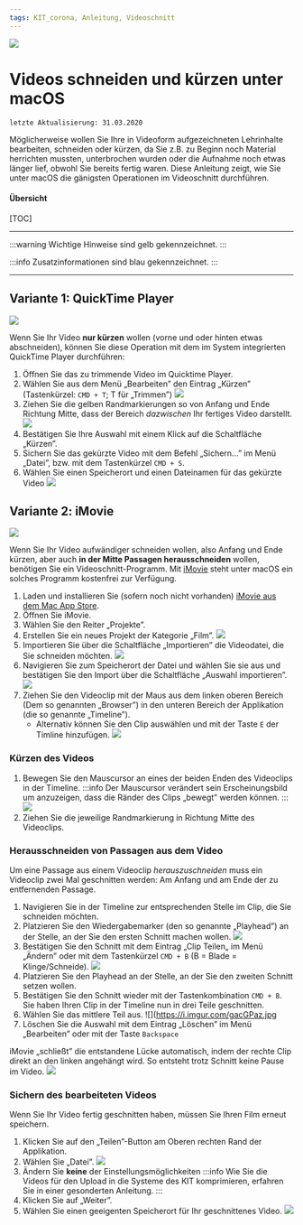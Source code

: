 ```yaml
---
tags: KIT_corona, Anleitung, Videoschnitt
---
```

![](https://i.imgur.com/eAg9Fgb.png)

# Videos schneiden und kürzen unter macOS
```
letzte Aktualisierung: 31.03.2020
```
Möglicherweise wollen Sie Ihre in Videoform aufgezeichneten Lehrinhalte bearbeiten, schneiden oder kürzen, da Sie z.B. zu Beginn noch Material herrichten mussten, unterbrochen wurden oder die Aufnahme noch etwas länger lief, obwohl Sie bereits fertig waren. Diese Anleitung zeigt, wie Sie unter macOS die gänigsten Operationen im Videoschnitt durchführen.

#### Übersicht
[TOC]

---

:::warning
Wichtige Hinweise sind gelb gekennzeichnet.
:::

:::info
Zusatzinformationen sind blau gekennzeichnet.
:::

---

## Variante 1: QuickTime Player
![](https://i.imgur.com/0Df6tpV.jpg)


Wenn Sie Ihr Video **nur kürzen** wollen (vorne und oder hinten etwas abschneiden), können Sie diese Operation mit dem im System integrierten QuickTime Player durchführen:

1. Öffnen Sie das zu trimmende Video im Quicktime Player.
2. Wählen Sie aus dem Menü „Bearbeiten” den Eintrag „Kürzen”
(Tastenkürzel: `CMD + T`; T für „Trimmen”)
![](https://i.imgur.com/STWCJub.jpg)
3. Ziehen Sie die gelben Randmarkierungen so von Anfang und Ende Richtung Mitte, dass der Bereich _dazwischen_ Ihr fertiges Video darstellt.
![](https://i.imgur.com/lnUBp5o.jpg)
4. Bestätigen Sie Ihre Auswahl mit einem Klick auf die Schaltfläche „Kürzen”.
5. Sichern Sie das gekürzte Video mit dem Befehl „Sichern...” im Menü „Datei”, bzw. mit dem Tastenkürzel `CMD + S`.
6. Wählen Sie einen Speicherort und einen Dateinamen für das gekürzte Video
![](https://i.imgur.com/JwFrrv5.jpg)

## Variante 2: iMovie
![](https://i.imgur.com/J3NozLc.jpg)


Wenn Sie Ihr Video aufwändiger schneiden wollen, also Anfang und Ende kürzen, aber auch **in der Mitte Passagen herausschneiden** wollen, benötigen Sie ein Videoschnitt-Programm. Mit [iMovie](https://www.apple.com/de/imovie) steht unter macOS ein solches Programm kostenfrei zur Verfügung.

1. Laden und installieren Sie (sofern noch nicht vorhanden) [iMovie aus dem Mac App Store](https://itunes.apple.com/de/app/imovie/id408981434?mt=12&ls=1&v0=www-us-mac-imovie-app-imovie).
2. Öffnen Sie iMovie.
3. Wählen Sie den Reiter „Projekte”.
4. Erstellen Sie ein neues Projekt der Kategorie „Film”.
![](https://i.imgur.com/8VNvJY5.jpg)
6. Importieren Sie über die Schaltfläche „Importieren” die Videodatei, die Sie schneiden möchten.
![](https://i.imgur.com/gUvWIJB.jpg)
8. Navigieren Sie zum Speicherort der Datei und wählen Sie sie aus und bestätigen Sie den Import über die Schaltfläche „Auswahl importieren”.
![](https://i.imgur.com/lArAaaz.jpg)
9. Ziehen Sie den Videoclip mit der Maus aus dem linken oberen Bereich (Dem so genannten „Browser”) in den unteren Bereich der Applikation (die so genannte „Timeline”).
    * Alternativ können Sie den Clip auswählen und mit der Taste `E` der Timline hinzufügen.
![](https://i.imgur.com/UjYdajl.jpg)

### Kürzen des Videos
1. Bewegen Sie den Mauscursor an eines der beiden Enden des Videoclips in der Timeline.
:::info
Der Mauscursor verändert sein Erscheinungsbild um anzuzeigen, dass die Ränder des Clips „bewegt” werden können.
:::
![](https://i.imgur.com/h9SbU9S.jpg)
3. Ziehen Sie die jeweilige Randmarkierung in Richtung Mitte des Videoclips.

### Herausschneiden von Passagen aus dem Video
Um eine Passage aus einem Videoclip _herauszuschneiden_ muss ein Videoclip zwei Mal geschnitten werden: Am Anfang und am Ende der zu entfernenden Passage.

1. Navigieren Sie in der Timeline zur entsprechenden Stelle im Clip, die Sie schneiden möchten.
2. Platzieren Sie den Wiedergabemarker (den so genannte „Playhead”) an der Stelle, an der Sie den ersten Schnitt machen wollen.
![](https://i.imgur.com/NQb8IwO.jpg)
4. Bestätigen Sie den Schnitt mit dem Eintrag „Clip Teilen„ im Menü „Ändern” oder mit dem Tastenkürzel `CMD + B` (B = Blade = Klinge/Schneide).
![](https://i.imgur.com/gkHMd2h.jpg)
5. Platzieren Sie den Playhead an der Stelle, an der Sie den zweiten Schnitt setzen wollen.
6. Bestätigen Sie den Schnitt wieder mit der Tastenkombination `CMD + B`.
Sie haben Ihren Clip in der Timeline nun in drei Teile geschnitten.
6. Wählen Sie das mittlere Teil aus.
![](https://i.imgur.com/gacGPaz.jpg
7. Löschen Sie die Auswahl mit dem Eintrag „Löschen” im Menü „Bearbeiten” oder mit der Taste `Backspace`

iMovie „schließt” die entstandene Lücke automatisch, indem der rechte Clip direkt an den linken angehängt wird. So entsteht trotz Schnitt keine Pause im Video.
![](https://i.imgur.com/dpyc3Ht.jpg)

### Sichern des bearbeiteten Videos
Wenn Sie Ihr Video fertig geschnitten haben, müssen Sie Ihren Film erneut speichern.

1. Klicken Sie auf den „Teilen”-Button am Oberen rechten Rand der Applikation.
2. Wählen Sie „Datei”.
![](https://i.imgur.com/ISgQIDT.jpg)
3. Ändern Sie **keine** der Einstellungsmöglichkeiten
:::info
Wie Sie die Videos für den Upload in die Systeme des KIT komprimieren, erfahren Sie in einer gesonderten Anleitung.
:::
5. Klicken Sie auf „Weiter”.
6. Wählen Sie einen geeigenten Speicherort für Ihr geschnittenes Video.
![](https://i.imgur.com/4cddRzw.jpg)


